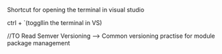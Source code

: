 Shortcut for opening the terminal in visual studio

ctrl + `(toggllin the terminal in VS)

//TO Read
Semver Versioning --> Common versioning practise for module package management
